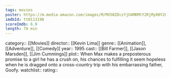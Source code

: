 ```yaml
---
tags: movies
poster: https://m.media-amazon.com/images/M/MV5BZDczYjU4MDMtY2RjMy00Y2UyLWE2MmMtZjliYWUwNzQ3YjExXkEyXkFqcGdeQXVyMTQxNzMzNDI@._V1_SX300.jpg
imdbId: tt0113198
scoreImdb: 6.9
length: 78 min
---
```


category:: [[Movies]]
director:: [[Kevin Lima]]
genre:: [[Animation]], [[Adventure]], [[Comedy]]
year:: 1995
cast:: [[Bill Farmer]], [[Jason Marsden]], [[Jim Cummings]]
plot:: When Max makes a preposterous promise to a girl he has a crush on, his chances to fulfilling it seem hopeless when he is dragged onto a cross-country trip with his embarrassing father, Goofy.
watchlist::
rating::
